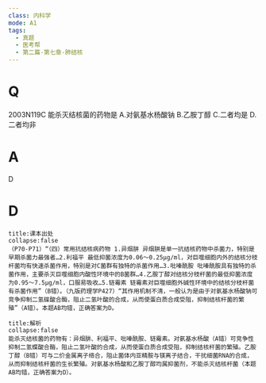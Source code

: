 ```yaml
---
class: 内科学
mode: A1
tags:
  - 真题
  - 医考帮
  - 第二篇-第七章-肺结核
---
```


# Q
2003N119C 能杀灭结核菌的药物是
A.对氨基水杨酸钠
B.乙胺丁醇
C.二者均是
D.二者均非

# A
D
# D
```ad-note
title:课本出处
collapse:false
（P70-P71）“（四）常用抗结核病药物 1.异烟肼 异烟肼是单一抗结核药物中杀菌力，特别是早期杀菌力最强者…2.利福平 最低抑菌浓度为0.06～0.25μg/ml，对巨噬细胞内外的结核分枝杆菌均有快速杀菌作用，特别是对C菌群有独特的杀菌作用…3.吡嗪酰胺 吡嗪酰胺具有独特的杀菌作用，主要杀灭巨噬细胞内酸性环境中的B菌群…4.乙胺丁醇对结核分枝杆菌的最低抑菌浓度为0.95～7.5μg/ml，口服易吸收…5.链霉素 链霉素对巨噬细胞外碱性环境中的结核分枝杆菌有杀菌作用”（B错）。（九版药理学P427）“其作用机制不清，一般认为是由于对氨基水杨酸钠可竞争抑制二氢碟酸合酶，阻止二氢叶酸的合成，从而使蛋白质合成受阻，抑制结核杆菌的繁殖”（A错）。本题AB均错，正确答案为D。
```

```ad-summary
title:解析
collapse:false
能杀灭结核菌的药物有：异烟肼、利福平、吡嗪酰胺、链霉素。对氨基水杨酸（A错）可竞争性抑制二氢蝶酸合酶，阻止二氢叶酸的合成，从而使蛋白质合成受阻，抑制结核杆菌的繁殖。乙胺丁醇（B错）可与二价金属离子络合，阻止菌体内亚精胺与镁离子结合，干扰细菌RNA的合成，从而抑制结核杆菌的生长繁殖。对氨基水杨酸和乙胺丁醇均属抑菌剂，不能杀灭结核杆菌（本题AB均错，正确答案为D）。
```

